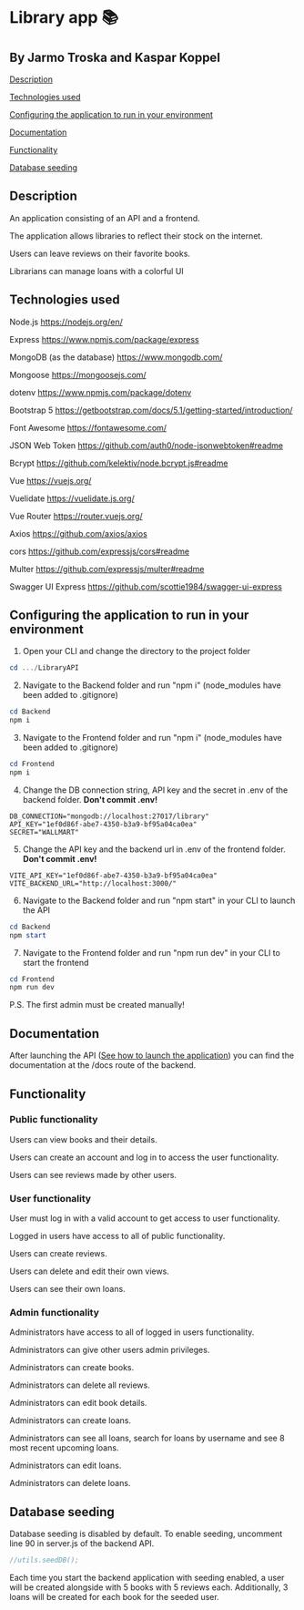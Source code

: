 # Library app :books:

## By Jarmo Troska and Kaspar Koppel

[Description](#description)

[Technologies used](#technologies-used)

[Configuring the application to run in your environment](#configuring-the-application-to-run-in-your-environment)

[Documentation](#documentation)

[Functionality](#functionality)

[Database seeding](#database-seeding)

## Description

An application consisting of an API and a frontend.

The application allows libraries to reflect their stock on the internet.

Users can leave reviews on their favorite books.

Librarians can manage loans with a colorful UI

## Technologies used

Node.js https://nodejs.org/en/

Express https://www.npmjs.com/package/express

MongoDB (as the database) https://www.mongodb.com/

Mongoose https://mongoosejs.com/

dotenv https://www.npmjs.com/package/dotenv

Bootstrap 5 https://getbootstrap.com/docs/5.1/getting-started/introduction/

Font Awesome https://fontawesome.com/

JSON Web Token https://github.com/auth0/node-jsonwebtoken#readme

Bcrypt https://github.com/kelektiv/node.bcrypt.js#readme

Vue https://vuejs.org/

Vuelidate https://vuelidate.js.org/

Vue Router https://router.vuejs.org/

Axios https://github.com/axios/axios

cors https://github.com/expressjs/cors#readme

Multer https://github.com/expressjs/multer#readme

Swagger UI Express https://github.com/scottie1984/swagger-ui-express

## Configuring the application to run in your environment

1. Open your CLI and change the directory to the project folder

```powershell
cd .../LibraryAPI
```

2. Navigate to the Backend folder and run "npm i" (node_modules have been added to .gitignore)

```powershell
cd Backend
npm i
```

3. Navigate to the Frontend folder and run "npm i" (node_modules have been added to .gitignore)

```powershell
cd Frontend
npm i
```

4. Change the DB connection string, API key and the secret in .env of the backend folder. **Don't commit .env!**

```
DB_CONNECTION="mongodb://localhost:27017/library"
API_KEY="1ef0d86f-abe7-4350-b3a9-bf95a04ca0ea"
SECRET="WALLMART"
```

5. Change the API key and the backend url in .env of the frontend folder. **Don't commit .env!**

```
VITE_API_KEY="1ef0d86f-abe7-4350-b3a9-bf95a04ca0ea"
VITE_BACKEND_URL="http://localhost:3000/"
```

6. Navigate to the Backend folder and run "npm start" in your CLI to launch the API

```powershell
cd Backend
npm start
```

7. Navigate to the Frontend folder and run "npm run dev" in your CLI to start the frontend
```powershell
cd Frontend
npm run dev
```

P.S. The first admin must be created manually!

## Documentation

After launching the API ([See how to launch the application](#configuring-the-application-to-run-in-your-environment)) you can find the documentation at the /docs route of the backend.

## Functionality
### Public functionality

Users can view books and their details.

Users can create an account and log in to access the user functionality.

Users can see reviews made by other users.

### User functionality

User must log in with a valid account to get access to user functionality.

Logged in users have access to all of public functionality.

Users can create reviews.

Users can delete and edit their own views.

Users can see their own loans.

### Admin functionality

Administrators have access to all of logged in users functionality.

Administrators can give other users admin privileges.

Administrators can create books.

Administrators can delete all reviews.

Administrators can edit book details.

Administrators can create loans.

Administrators can see all loans, search for loans by username and see 8 most recent upcoming loans.

Administrators can edit loans.

Administrators can delete loans.

## Database seeding

Database seeding is disabled by default. To enable seeding, uncomment line 90 in server.js of the backend API.

```javascript
//utils.seedDB();
```

 Each time you start the backend application with seeding enabled, a user will be created alongside with 5 books with 5 reviews each. Additionally, 3 loans will be created for each book for the seeded user.